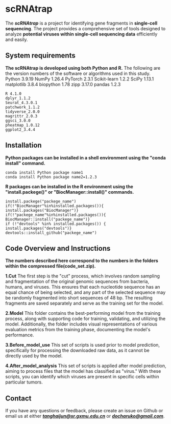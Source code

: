 # scRNAtrap
The ***scRNAtrap*** is a project for identifying gene fragments in **single-cell sequencing**. The project provides a comprehensive set of tools designed to analyze **potential viruses within single-cell sequencing data** efficiently and easily.

## System requirements
**The scRNAtrap is developed using both Python and R.**
The following are the version numbers of the software or algorithms used in this study.
	Python 3.9.19
	NumPy 1.26.4
	PyTorch 2.3.1
	Scikit-learn 1.2.2
	SciPy 1.13.1
	matplotlib 3.8.4
	biopython 1.78
	zipp 3.17.0
	pandas 1.2.3

	R 4.1.0
	dplyr_1.1.2 
	Seurat_4.3.0.1
	patchwork_1.1.2
	tidyverse_2.0.0
	magrittr_2.0.3
	ggsci_3.0.0
	pheatmap_1.0.12
	ggplot2_3.4.4

## Installation
**Python packages can be installed in a shell environment using the "conda install" command.**

	conda install Python package name1
	conda install Python package name2=1.2.3

**R packages can be installed in the R environment using the "install.packege()" or "BiocManager::install()" commands.**

	install.packege("packege_name")
	if(!"BiocManager"%in%installed.packages()){ 
	install.packages("BiocManager")}
 	if(!"packege_name"%in%installed.packages()){ 
	BiocManager::install("packege_name")}
	if (!"devtools" %in% installed.packages()) {
  	install.packages("devtools")}
   	devtools::install_github("packege_name")
    
## Code Overview and Instructions
**The numbers described here correspond to the numbers in the folders within the compressed file(code_set.zip).**

**1.Cut**
The first step is the "cut" process, which involves random sampling and fragmentation of the original genomic sequences from bacteria, humans, and viruses. This ensures that each nucleotide sequence has an equal chance of being selected, and any part of the selected sequence may be randomly fragmented into short sequences of 48 bp. The resulting fragments are saved separately and serve as the training set for the model.

**2.Model**
This folder contains the best-performing model from the training process, along with supporting code for training, validating, and utilizing the model. Additionally, the folder includes visual representations of various evaluation metrics from the training phase, documenting the model's performance.

**3.Before_model_use**
This set of scripts is used prior to model prediction, specifically for processing the downloaded raw data, as it cannot be directly used by the model.

**4.After_model_analysis**
This set of scripts is applied after model prediction, aiming to process files that the model has classified as "virus." With these scripts, you can identify which viruses are present in specific cells within particular tumors.

## Contact
If you have any questions or feedback, please create an issue on Github or email us at either ***tanghaijun@sr.gxmu.edu.cn*** or ***docharuko@gmail.com***.
